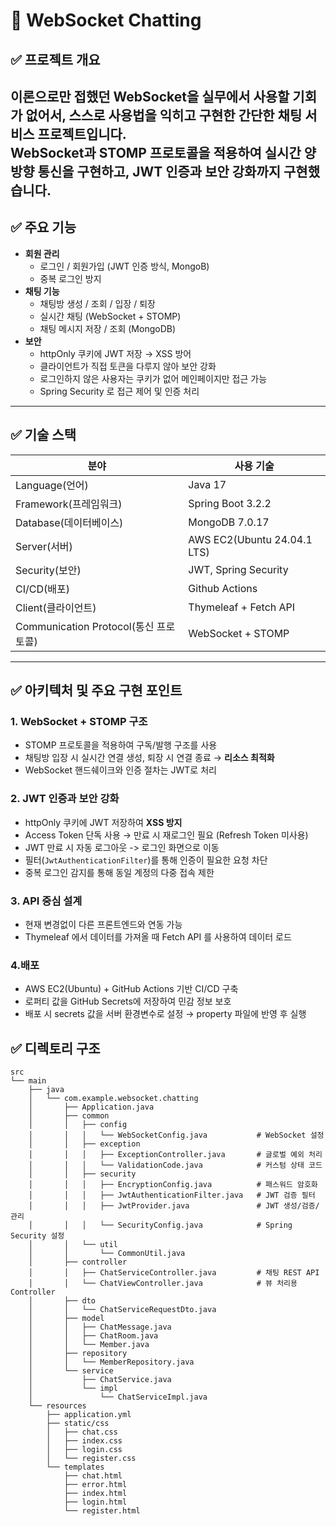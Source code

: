 # 📡 WebSocket Chatting

## ✅ 프로젝트 개요
이론으로만 접했던 WebSocket을 실무에서 사용할 기회가 없어서, 스스로 사용법을 익히고 구현한 간단한 채팅 서비스 프로젝트입니다.  
WebSocket과 STOMP 프로토콜을 적용하여 **실시간 양방향 통신**을 구현하고, JWT 인증과 보안 강화까지 구현했습니다.
---

## ✅ 주요 기능

- **회원 관리**
  - 로그인 / 회원가입 (JWT 인증 방식, MongoB)
  - 중복 로그인 방지
- **채팅 기능**
  - 채팅방 생성 / 조회 / 입장 / 퇴장
  - 실시간 채팅 (WebSocket + STOMP)
  - 채팅 메시지 저장 / 조회 (MongoDB)
- **보안**
  - httpOnly 쿠키에 JWT 저장 → XSS 방어
  - 클라이언트가 직접 토큰을 다루지 않아 보안 강화
  - 로그인하지 않은 사용자는 쿠키가 없어 메인페이지만 접근 가능
  - Spring Security 로 접근 제어 및 인증 처리

---

## ✅ 기술 스택

| 분야                              | 사용 기술                       |
|---------------------------------|-----------------------------|
| Language(언어)                    | Java 17                     |
| Framework(프레임워크)                | Spring Boot 3.2.2           |
| Database(데이터베이스)                | MongoDB 7.0.17              |
| Server(서버)                      | AWS EC2(Ubuntu 24.04.1 LTS) |
| Security(보안)                    | JWT, Spring Security        |
| CI/CD(배포)                       | Github Actions              |
| Client(클라이언트)                   | Thymeleaf + Fetch API       |
| Communication Protocol(통신 프로토콜) | WebSocket + STOMP           |
--------------------------------------------

## ✅ 아키텍처 및 주요 구현 포인트

### 1. WebSocket + STOMP 구조
- STOMP 프로토콜을 적용하여 구독/발행 구조를 사용
- 채팅방 입장 시 실시간 연결 생성, 퇴장 시 연결 종료 → **리소스 최적화**
- WebSocket 핸드쉐이크와 인증 절차는 JWT로 처리

### 2. JWT 인증과 보안 강화
- httpOnly 쿠키에 JWT 저장하여 **XSS 방지**
- Access Token 단독 사용 → 만료 시 재로그인 필요 (Refresh Token 미사용)
- JWT 만료 시 자동 로그아웃 -> 로그인 화면으로 이동
- 필터(`JwtAuthenticationFilter`)를 통해 인증이 필요한 요청 차단
- 중복 로그인 감지를 통해 동일 계정의 다중 접속 제한

### 3. API 중심 설계
- 현재 변경없이 다른 프론트엔드와 연동 가능
- Thymeleaf 에서 데이터를 가져올 때 Fetch API 를 사용하여 데이터 로드

### 4.배포
- AWS EC2(Ubuntu) + GitHub Actions 기반 CI/CD 구축
- 로퍼티 값을 GitHub Secrets에 저장하여 민감 정보 보호
- 배포 시 secrets 값을 서버 환경변수로 설정 → property 파일에 반영 후 실행

## ✅ 디렉토리 구조

```
src
└── main
    ├── java
    │   └── com.example.websocket.chatting
    │       ├── Application.java
    │       ├── common
    │       │   ├── config
    │       │   │   └── WebSocketConfig.java           # WebSocket 설정
    │       │   ├── exception
    │       │   │   ├── ExceptionController.java       # 글로벌 예외 처리
    │       │   │   └── ValidationCode.java            # 커스텀 상태 코드
    │       │   ├── security
    │       │   │   ├── EncryptionConfig.java          # 패스워드 암호화
    │       │   │   ├── JwtAuthenticationFilter.java   # JWT 검증 필터
    │       │   │   ├── JwtProvider.java               # JWT 생성/검증/관리
    │       │   │   └── SecurityConfig.java            # Spring Security 설정
    │       │   └── util
    │       │       └── CommonUtil.java
    │       ├── controller
    │       │   ├── ChatServiceController.java         # 채팅 REST API
    │       │   └── ChatViewController.java            # 뷰 처리용 Controller
    │       ├── dto
    │       │   └── ChatServiceRequestDto.java
    │       ├── model
    │       │   ├── ChatMessage.java
    │       │   ├── ChatRoom.java
    │       │   └── Member.java
    │       ├── repository
    │       │   └── MemberRepository.java
    │       └── service
    │           ├── ChatService.java
    │           └── impl
    │               └── ChatServiceImpl.java
    └── resources
        ├── application.yml
        ├── static/css
        │   ├── chat.css
        │   ├── index.css
        │   ├── login.css
        │   └── register.css
        └── templates
            ├── chat.html
            ├── error.html
            ├── index.html
            ├── login.html
            └── register.html
```